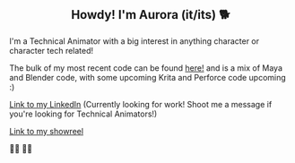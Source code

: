 ## <h2 align="center"> Howdy! I'm Aurora (it/its) 🐕 </h2>

I'm a Technical Animator with a big interest in anything character or character tech related! 

The bulk of my most recent code can be found [here!](https://github.com/aurorafreir/tools) and is a mix of Maya and Blender code, with some upcoming Krita and Perforce code upcoming :) 

[Link to my LinkedIn](https://www.linkedin.com/in/aurora-freir/) (Currently looking for work! Shoot me a message if you're looking for Technical Animators!)

[Link to my showreel](https://vimeo.com/996717665)

🏳️‍🌈 🏳️‍⚧️


<!--
**aurorafreir/aurorafreir** is a ✨ _special_ ✨ repository because its `README.md` (this file) appears on your GitHub profile.

Here are some ideas to get you started:

- 🔭 I’m currently working on ...
- 🌱 I’m currently learning ...
- 👯 I’m looking to collaborate on ...
- 🤔 I’m looking for help with ...
- 💬 Ask me about ...
- 📫 How to reach me: ...
- 😄 Pronouns: ...
- ⚡ Fun fact: ...
-->
